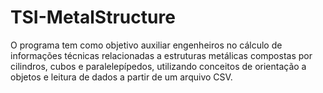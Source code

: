# TSI-MetalStructure
O programa tem como objetivo auxiliar engenheiros no cálculo de informações técnicas relacionadas a estruturas metálicas compostas por cilindros, cubos e paralelepípedos, utilizando conceitos de orientação a objetos e leitura de dados a partir de um arquivo CSV.
